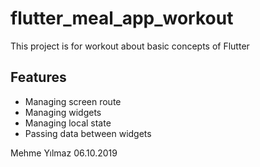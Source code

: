 # flutter_meal_app_workout

This project is for workout about basic concepts of Flutter

## Features

- Managing screen route
- Managing widgets
- Managing local state
- Passing data between widgets


Mehme Yılmaz
06.10.2019
